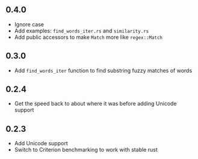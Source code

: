 ## 0.4.0
* Ignore case
* Add examples: `find_words_iter.rs` and `similarity.rs`
* Add public accessors to make `Match` more like `regex::Match`

## 0.3.0
* Add `find_words_iter` function to find substring fuzzy matches of words

## 0.2.4
* Get the speed back to about where it was before adding Unicode support

## 0.2.3
* Add Unicode support
* Switch to Criterion benchmarking to work with stable rust
